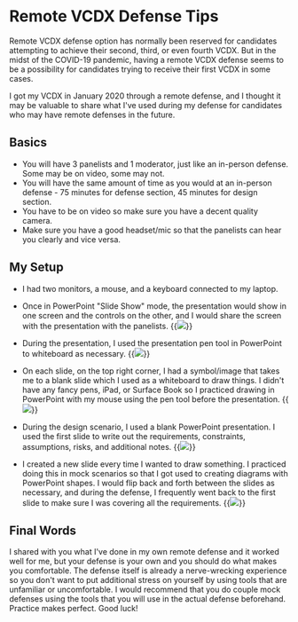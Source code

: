 # Remote VCDX Defense Tips


Remote VCDX defense option has normally been reserved for candidates attempting to achieve their second, third, or even fourth VCDX. But in the midst of the COVID-19 pandemic, having a remote VCDX defense seems to be a possibility for candidates trying to receive their first VCDX in some cases. 

I got my VCDX in January 2020 through a remote defense, and I thought it may be valuable to share what I've used during my defense for candidates who may have remote defenses in the future.  


## Basics
- You will have 3 panelists and 1 moderator, just like an in-person defense. Some may be on video, some may not.
- You will have the same amount of time as you would at an in-person defense - 75 minutes for defense section, 45 minutes for design section.
- You have to be on video so make sure you have a decent quality camera.
- Make sure you have a good headset/mic so that the panelists can hear you clearly and vice versa.


## My Setup
- I had two monitors, a mouse, and a keyboard connected to my laptop.
- Once in PowerPoint "Slide Show" mode, the presentation would show in one screen and the controls on the other, and I would share the screen with the presentation with the panelists.
{{<image src="setup.png" linked="true">}}

- During the presentation, I used the presentation pen tool in PowerPoint to whiteboard as necessary.
{{<image src="presentationpen.png" linked="true">}}

- On each slide, on the top right corner, I had a symbol/image that takes me to a blank slide which I used as a whiteboard to draw things. I didn't have any fancy pens, iPad, or Surface Book so I practiced drawing in PowerPoint with my mouse using the pen tool before the presentation.
{{<image src="presentationpendrawing.png" linked="true">}}

- During the design scenario, I used a blank PowerPoint presentation. I used the first slide to write out the requirements, constraints, assumptions, risks, and additional notes. 
{{<image src="designscenario.png" linked="true">}}

- I created a new slide every time I wanted to draw something. I practiced doing this in mock scenarios so that I got used to creating diagrams with PowerPoint shapes. I would flip back and forth between the slides as necessary, and during the defense, I frequently went back to the first slide to make sure I was covering all the requirements. 
{{<image src="designscenario2.png" linked="true">}}


## Final Words
I shared with you what I've done in my own remote defense and it worked well for me, but your defense is your own and you should do what makes you comfortable. The defense itself is already a nerve-wrecking experience so you don't want to put additional stress on yourself by using tools that are unfamiliar or uncomfortable. I would recommend that you do couple mock defenses using the tools that you will use in the actual defense beforehand. Practice makes perfect. Good luck!

